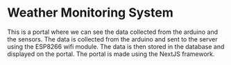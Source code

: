 # Weather Monitoring System

This is a portal where we can see the data collected from the arduino and the sensors. The data is collected from the arduino and sent to the server using the ESP8266 wifi module. The data is then stored in the database and displayed on the portal. The portal is made using the NextJS framework.